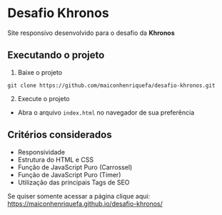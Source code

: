 # Desafio Khronos
Site responsivo desenvolvido para o desafio da <strong>Khronos</strong>

## Executando o projeto
1. Baixe o projeto
~~~
git clone https://github.com/maiconhenriquefa/desafio-khronos.git
~~~
2. Execute o projeto 
  - Abra o arquivo `index.html` no navegador de sua preferência
## Critérios considerados
- Responsividade
- Estrutura do HTML e CSS
- Função de JavaScript Puro (Carrossel)
- Função de JavaScript Puro (Timer)
- Utilização das principais Tags de SEO

Se quiser somente acessar a página clique aqui:
https://maiconhenriquefa.github.io/desafio-khronos/
